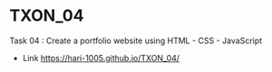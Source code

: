 # TXON_04
Task 04 : Create a portfolio website using HTML - CSS - JavaScript
- Link https://hari-1005.github.io/TXON_04/
